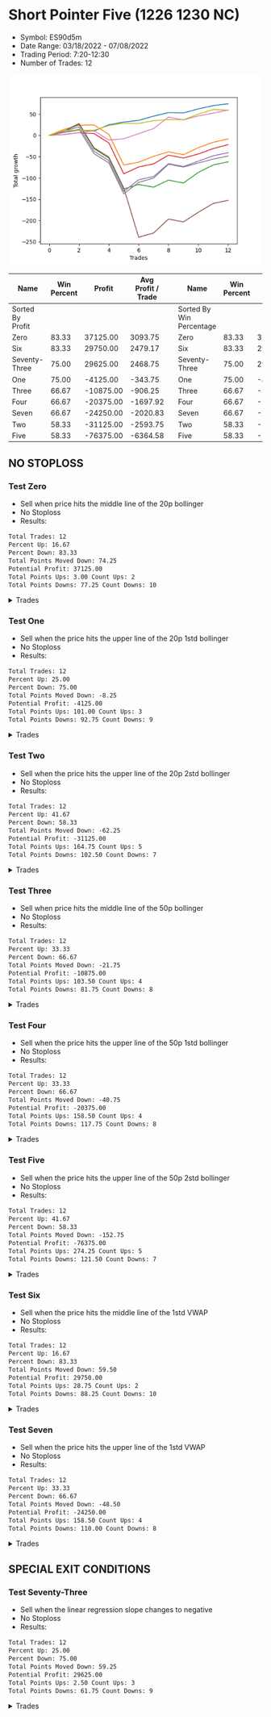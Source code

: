 # Short Pointer Five (1226 1230 NC) 
- Symbol: ES90d5m
- Date Range: 03/18/2022 - 07/08/2022
- Trading Period: 7:20-12:30
- Number of Trades: 12

![Plot](ShortPointerFive(12261230NC)ES90d5m.png)

| Name | Win Percent | Profit | Avg Profit / Trade |     | Name | Win Percent | Profit | Avg Profit / Trade |
| ---- | ----------- | ------ | ------------------ | --- | ---- | ----------- | ------ | ------------------ |
| Sorted By <br> Profit | | | | | Sorted By <br> Win Percentage ||||
| Zero | 83.33 | 37125.00 | 3093.75 |     | Zero | 83.33 | 37125.00 | 3093.75 |
| Six | 83.33 | 29750.00 | 2479.17 |     | Six | 83.33 | 29750.00 | 2479.17 |
| Seventy-Three | 75.00 | 29625.00 | 2468.75 |     | Seventy-Three | 75.00 | 29625.00 | 2468.75 |
| One | 75.00 | -4125.00 | -343.75 |     | One | 75.00 | -4125.00 | -343.75 |
| Three | 66.67 | -10875.00 | -906.25 |     | Three | 66.67 | -10875.00 | -906.25 |
| Four | 66.67 | -20375.00 | -1697.92 |     | Four | 66.67 | -20375.00 | -1697.92 |
| Seven | 66.67 | -24250.00 | -2020.83 |     | Seven | 66.67 | -24250.00 | -2020.83 |
| Two | 58.33 | -31125.00 | -2593.75 |     | Two | 58.33 | -31125.00 | -2593.75 |
| Five | 58.33 | -76375.00 | -6364.58 |     | Five | 58.33 | -76375.00 | -6364.58 |

## NO STOPLOSS

### Test Zero
* Sell when price hits the middle line of the 20p bollinger
* No Stoploss
* Results:
```
Total Trades: 12
Percent Up: 16.67
Percent Down: 83.33
Total Points Moved Down: 74.25
Potential Profit: 37125.00
Total Points Ups: 3.00 Count Ups: 2
Total Points Downs: 77.25 Count Downs: 10
```

<details><summary>Trades</summary>

<code>In: 2022-03-21 11:50:00		Out: 2022-03-21 11:56:15		Total Position Time: 06:15		Total Move Down: 7.25		Total to Date: 7.25</code> <br />
<code>In: 2022-04-14 11:20:00		Out: 2022-04-14 11:33:55		Total Position Time: 13:55		Total Move Down: 5.00		Total to Date: 12.25</code> <br />
<code>In: 2022-04-25 09:55:00		Out: 2022-04-25 10:51:15		Total Position Time: 56:15		Total Move Down: -2.25		Total to Date: 10.00</code> <br />
<code>In: 2022-04-25 12:00:00		Out: 2022-04-25 12:07:25		Total Position Time: 07:25		Total Move Down: 15.00		Total to Date: 25.00</code> <br />
<code>In: 2022-04-28 08:40:00		Out: 2022-04-28 08:46:10		Total Position Time: 06:10		Total Move Down: 6.25		Total to Date: 31.25</code> <br />
<code>In: 2022-05-04 10:10:00		Out: 2022-05-04 10:50:05		Total Position Time: 40:05		Total Move Down: 4.00		Total to Date: 35.25</code> <br />
<code>In: 2022-05-16 09:10:00		Out: 2022-05-16 09:39:05		Total Position Time: 29:05		Total Move Down: 10.00		Total to Date: 45.25</code> <br />
<code>In: 2022-05-16 11:45:00		Out: 2022-05-16 11:52:30		Total Position Time: 07:30		Total Move Down: 8.25		Total to Date: 53.50</code> <br />
<code>In: 2022-06-01 11:55:00		Out: 2022-06-01 12:35:05		Total Position Time: 40:05		Total Move Down: -0.75		Total to Date: 52.75</code> <br />
<code>In: 2022-06-14 10:30:00		Out: 2022-06-14 10:35:10		Total Position Time: 05:10		Total Move Down: 9.50		Total to Date: 62.25</code> <br />
<code>In: 2022-06-15 09:35:00		Out: 2022-06-15 09:40:20		Total Position Time: 05:20		Total Move Down: 7.75		Total to Date: 70.00</code> <br />
<code>In: 2022-07-08 11:50:00		Out: 2022-07-08 12:25:20		Total Position Time: 35:20		Total Move Down: 4.25		Total to Date: 74.25</code> <br />


</details>

### Test One
* Sell when the price hits the upper line of the 20p 1std bollinger
* No Stoploss
* Results:
```
Total Trades: 12
Percent Up: 25.00
Percent Down: 75.00
Total Points Moved Down: -8.25
Potential Profit: -4125.00
Total Points Ups: 101.00 Count Ups: 3
Total Points Downs: 92.75 Count Downs: 9
```

<details><summary>Trades</summary>

<code>In: 2022-03-21 11:50:00		Out: 2022-03-21 12:01:05		Total Position Time: 11:05		Total Move Down: 14.25		Total to Date: 14.25</code> <br />
<code>In: 2022-04-14 11:20:00		Out: 2022-04-14 11:53:10		Total Position Time: 33:10		Total Move Down: 9.50		Total to Date: 23.75</code> <br />
<code>In: 2022-04-25 09:55:00		Out: 2022-04-25 11:01:40		Total Position Time: 66:40		Total Move Down: 0.75		Total to Date: 24.50</code> <br />
<code>In: 2022-04-25 12:00:00		Out: 2022-04-25 12:50:00		Total Position Time: 50:00		Total Move Down: -22.00		Total to Date: 2.50</code> <br />
<code>In: 2022-04-28 08:40:00		Out: 2022-04-28 12:45:05		Total Position Time: 245:05		Total Move Down: -72.25		Total to Date: -69.75</code> <br />
<code>In: 2022-05-04 10:10:00		Out: 2022-05-04 11:07:25		Total Position Time: 57:25		Total Move Down: 6.75		Total to Date: -63.00</code> <br />
<code>In: 2022-05-16 09:10:00		Out: 2022-05-16 09:55:10		Total Position Time: 45:10		Total Move Down: 13.75		Total to Date: -49.25</code> <br />
<code>In: 2022-05-16 11:45:00		Out: 2022-05-16 12:10:10		Total Position Time: 25:10		Total Move Down: 10.50		Total to Date: -38.75</code> <br />
<code>In: 2022-06-01 11:55:00		Out: 2022-06-01 12:50:00		Total Position Time: 55:00		Total Move Down: -6.75		Total to Date: -45.50</code> <br />
<code>In: 2022-06-14 10:30:00		Out: 2022-06-14 10:40:05		Total Position Time: 10:05		Total Move Down: 16.50		Total to Date: -29.00</code> <br />
<code>In: 2022-06-15 09:35:00		Out: 2022-06-15 09:43:40		Total Position Time: 08:40		Total Move Down: 12.75		Total to Date: -16.25</code> <br />
<code>In: 2022-07-08 11:50:00		Out: 2022-07-08 12:34:05		Total Position Time: 44:05		Total Move Down: 8.00		Total to Date: -8.25</code> <br />


</details>

### Test Two
* Sell when the price hits the upper line of the 20p 2std bollinger
* No Stoploss
* Results:
```
Total Trades: 12
Percent Up: 41.67
Percent Down: 58.33
Total Points Moved Down: -62.25
Potential Profit: -31125.00
Total Points Ups: 164.75 Count Ups: 5
Total Points Downs: 102.50 Count Downs: 7
```

<details><summary>Trades</summary>

<code>In: 2022-03-21 11:50:00		Out: 2022-03-21 12:50:00		Total Position Time: 60:00		Total Move Down: 10.25		Total to Date: 10.25</code> <br />
<code>In: 2022-04-14 11:20:00		Out: 2022-04-14 11:55:45		Total Position Time: 35:45		Total Move Down: 15.50		Total to Date: 25.75</code> <br />
<code>In: 2022-04-25 09:55:00		Out: 2022-04-25 12:50:00		Total Position Time: 175:00		Total Move Down: -57.00		Total to Date: -31.25</code> <br />
<code>In: 2022-04-25 12:00:00		Out: 2022-04-25 12:50:00		Total Position Time: 50:00		Total Move Down: -22.00		Total to Date: -53.25</code> <br />
<code>In: 2022-04-28 08:40:00		Out: 2022-04-28 12:50:00		Total Position Time: 250:00		Total Move Down: -72.75		Total to Date: -126.00</code> <br />
<code>In: 2022-05-04 10:10:00		Out: 2022-05-04 11:07:40		Total Position Time: 57:40		Total Move Down: 10.50		Total to Date: -115.50</code> <br />
<code>In: 2022-05-16 09:10:00		Out: 2022-05-16 12:13:35		Total Position Time: 183:35		Total Move Down: -6.25		Total to Date: -121.75</code> <br />
<code>In: 2022-05-16 11:45:00		Out: 2022-05-16 12:13:35		Total Position Time: 28:35		Total Move Down: 16.50		Total to Date: -105.25</code> <br />
<code>In: 2022-06-01 11:55:00		Out: 2022-06-01 12:50:00		Total Position Time: 55:00		Total Move Down: -6.75		Total to Date: -112.00</code> <br />
<code>In: 2022-06-14 10:30:00		Out: 2022-06-14 11:44:55		Total Position Time: 74:55		Total Move Down: 25.00		Total to Date: -87.00</code> <br />
<code>In: 2022-06-15 09:35:00		Out: 2022-06-15 09:55:05		Total Position Time: 20:05		Total Move Down: 17.50		Total to Date: -69.50</code> <br />
<code>In: 2022-07-08 11:50:00		Out: 2022-07-08 12:50:00		Total Position Time: 60:00		Total Move Down: 7.25		Total to Date: -62.25</code> <br />


</details>

### Test Three
* Sell when price hits the middle line of the 50p bollinger
* No Stoploss
* Results:
```
Total Trades: 12
Percent Up: 33.33
Percent Down: 66.67
Total Points Moved Down: -21.75
Potential Profit: -10875.00
Total Points Ups: 103.50 Count Ups: 4
Total Points Downs: 81.75 Count Downs: 8
```

<details><summary>Trades</summary>

<code>In: 2022-03-21 11:50:00		Out: 2022-03-21 11:55:10		Total Position Time: 05:10		Total Move Down: 2.00		Total to Date: 2.00</code> <br />
<code>In: 2022-04-14 11:20:00		Out: 2022-04-14 11:25:10		Total Position Time: 05:10		Total Move Down: 4.25		Total to Date: 6.25</code> <br />
<code>In: 2022-04-25 09:55:00		Out: 2022-04-25 10:00:10		Total Position Time: 05:10		Total Move Down: -2.00		Total to Date: 4.25</code> <br />
<code>In: 2022-04-25 12:00:00		Out: 2022-04-25 12:50:00		Total Position Time: 50:00		Total Move Down: -22.00		Total to Date: -17.75</code> <br />
<code>In: 2022-04-28 08:40:00		Out: 2022-04-28 12:50:00		Total Position Time: 250:00		Total Move Down: -72.75		Total to Date: -90.50</code> <br />
<code>In: 2022-05-04 10:10:00		Out: 2022-05-04 11:20:50		Total Position Time: 70:50		Total Move Down: 16.25		Total to Date: -74.25</code> <br />
<code>In: 2022-05-16 09:10:00		Out: 2022-05-16 09:16:05		Total Position Time: 06:05		Total Move Down: 7.25		Total to Date: -67.00</code> <br />
<code>In: 2022-05-16 11:45:00		Out: 2022-05-16 12:17:45		Total Position Time: 32:45		Total Move Down: 20.50		Total to Date: -46.50</code> <br />
<code>In: 2022-06-01 11:55:00		Out: 2022-06-01 12:50:00		Total Position Time: 55:00		Total Move Down: -6.75		Total to Date: -53.25</code> <br />
<code>In: 2022-06-14 10:30:00		Out: 2022-06-14 10:35:10		Total Position Time: 05:10		Total Move Down: 9.50		Total to Date: -43.75</code> <br />
<code>In: 2022-06-15 09:35:00		Out: 2022-06-15 09:45:30		Total Position Time: 10:30		Total Move Down: 12.75		Total to Date: -31.00</code> <br />
<code>In: 2022-07-08 11:50:00		Out: 2022-07-08 12:34:15		Total Position Time: 44:15		Total Move Down: 9.25		Total to Date: -21.75</code> <br />


</details>

### Test Four
* Sell when the price hits the upper line of the 50p 1std bollinger
* No Stoploss
* Results:
```
Total Trades: 12
Percent Up: 33.33
Percent Down: 66.67
Total Points Moved Down: -40.75
Potential Profit: -20375.00
Total Points Ups: 158.50 Count Ups: 4
Total Points Downs: 117.75 Count Downs: 8
```

<details><summary>Trades</summary>

<code>In: 2022-03-21 11:50:00		Out: 2022-03-21 11:58:15		Total Position Time: 08:15		Total Move Down: 10.25		Total to Date: 10.25</code> <br />
<code>In: 2022-04-14 11:20:00		Out: 2022-04-14 11:53:10		Total Position Time: 33:10		Total Move Down: 9.50		Total to Date: 19.75</code> <br />
<code>In: 2022-04-25 09:55:00		Out: 2022-04-25 12:50:00		Total Position Time: 175:00		Total Move Down: -57.00		Total to Date: -37.25</code> <br />
<code>In: 2022-04-25 12:00:00		Out: 2022-04-25 12:50:00		Total Position Time: 50:00		Total Move Down: -22.00		Total to Date: -59.25</code> <br />
<code>In: 2022-04-28 08:40:00		Out: 2022-04-28 12:50:00		Total Position Time: 250:00		Total Move Down: -72.75		Total to Date: -132.00</code> <br />
<code>In: 2022-05-04 10:10:00		Out: 2022-05-04 11:34:10		Total Position Time: 84:10		Total Move Down: 27.75		Total to Date: -104.25</code> <br />
<code>In: 2022-05-16 09:10:00		Out: 2022-05-16 12:35:20		Total Position Time: 205:20		Total Move Down: 7.50		Total to Date: -96.75</code> <br />
<code>In: 2022-05-16 11:45:00		Out: 2022-05-16 12:35:20		Total Position Time: 50:20		Total Move Down: 30.25		Total to Date: -66.50</code> <br />
<code>In: 2022-06-01 11:55:00		Out: 2022-06-01 12:50:00		Total Position Time: 55:00		Total Move Down: -6.75		Total to Date: -73.25</code> <br />
<code>In: 2022-06-14 10:30:00		Out: 2022-06-14 10:36:10		Total Position Time: 06:10		Total Move Down: 12.50		Total to Date: -60.75</code> <br />
<code>In: 2022-06-15 09:35:00		Out: 2022-06-15 10:48:10		Total Position Time: 73:10		Total Move Down: 12.75		Total to Date: -48.00</code> <br />
<code>In: 2022-07-08 11:50:00		Out: 2022-07-08 12:50:00		Total Position Time: 60:00		Total Move Down: 7.25		Total to Date: -40.75</code> <br />


</details>

### Test Five
* Sell when the price hits the upper line of the 50p 2std bollinger
* No Stoploss
* Results:
```
Total Trades: 12
Percent Up: 41.67
Percent Down: 58.33
Total Points Moved Down: -152.75
Potential Profit: -76375.00
Total Points Ups: 274.25 Count Ups: 5
Total Points Downs: 121.50 Count Downs: 7
```

<details><summary>Trades</summary>

<code>In: 2022-03-21 11:50:00		Out: 2022-03-21 12:50:00		Total Position Time: 60:00		Total Move Down: 10.25		Total to Date: 10.25</code> <br />
<code>In: 2022-04-14 11:20:00		Out: 2022-04-14 12:01:05		Total Position Time: 41:05		Total Move Down: 17.75		Total to Date: 28.00</code> <br />
<code>In: 2022-04-25 09:55:00		Out: 2022-04-25 12:50:00		Total Position Time: 175:00		Total Move Down: -57.00		Total to Date: -29.00</code> <br />
<code>In: 2022-04-25 12:00:00		Out: 2022-04-25 12:50:00		Total Position Time: 50:00		Total Move Down: -22.00		Total to Date: -51.00</code> <br />
<code>In: 2022-04-28 08:40:00		Out: 2022-04-28 12:50:00		Total Position Time: 250:00		Total Move Down: -72.75		Total to Date: -123.75</code> <br />
<code>In: 2022-05-04 10:10:00		Out: 2022-05-04 12:50:00		Total Position Time: 160:00		Total Move Down: -115.75		Total to Date: -239.50</code> <br />
<code>In: 2022-05-16 09:10:00		Out: 2022-05-16 12:50:00		Total Position Time: 220:00		Total Move Down: 10.00		Total to Date: -229.50</code> <br />
<code>In: 2022-05-16 11:45:00		Out: 2022-05-16 12:50:00		Total Position Time: 65:00		Total Move Down: 32.75		Total to Date: -196.75</code> <br />
<code>In: 2022-06-01 11:55:00		Out: 2022-06-01 12:50:00		Total Position Time: 55:00		Total Move Down: -6.75		Total to Date: -203.50</code> <br />
<code>In: 2022-06-14 10:30:00		Out: 2022-06-14 10:43:55		Total Position Time: 13:55		Total Move Down: 22.75		Total to Date: -180.75</code> <br />
<code>In: 2022-06-15 09:35:00		Out: 2022-06-15 10:51:25		Total Position Time: 76:25		Total Move Down: 20.75		Total to Date: -160.00</code> <br />
<code>In: 2022-07-08 11:50:00		Out: 2022-07-08 12:50:00		Total Position Time: 60:00		Total Move Down: 7.25		Total to Date: -152.75</code> <br />


</details>

### Test Six
* Sell when the price hits the middle line of the 1std VWAP
* No Stoploss
* Results:
```
Total Trades: 12
Percent Up: 16.67
Percent Down: 83.33
Total Points Moved Down: 59.50
Potential Profit: 29750.00
Total Points Ups: 28.75 Count Ups: 2
Total Points Downs: 88.25 Count Downs: 10
```

<details><summary>Trades</summary>

<code>In: 2022-03-21 11:50:00		Out: 2022-03-21 11:55:10		Total Position Time: 05:10		Total Move Down: 2.00		Total to Date: 2.00</code> <br />
<code>In: 2022-04-14 11:20:00		Out: 2022-04-14 11:25:10		Total Position Time: 05:10		Total Move Down: 4.25		Total to Date: 6.25</code> <br />
<code>In: 2022-04-25 09:55:00		Out: 2022-04-25 10:01:15		Total Position Time: 06:15		Total Move Down: 4.75		Total to Date: 11.00</code> <br />
<code>In: 2022-04-25 12:00:00		Out: 2022-04-25 12:50:00		Total Position Time: 50:00		Total Move Down: -22.00		Total to Date: -11.00</code> <br />
<code>In: 2022-04-28 08:40:00		Out: 2022-04-28 08:45:10		Total Position Time: 05:10		Total Move Down: 3.00		Total to Date: -8.00</code> <br />
<code>In: 2022-05-04 10:10:00		Out: 2022-05-04 11:20:20		Total Position Time: 70:20		Total Move Down: 12.00		Total to Date: 4.00</code> <br />
<code>In: 2022-05-16 09:10:00		Out: 2022-05-16 09:40:05		Total Position Time: 30:05		Total Move Down: 12.00		Total to Date: 16.00</code> <br />
<code>In: 2022-05-16 11:45:00		Out: 2022-05-16 12:34:05		Total Position Time: 49:05		Total Move Down: 27.00		Total to Date: 43.00</code> <br />
<code>In: 2022-06-01 11:55:00		Out: 2022-06-01 12:50:00		Total Position Time: 55:00		Total Move Down: -6.75		Total to Date: 36.25</code> <br />
<code>In: 2022-06-14 10:30:00		Out: 2022-06-14 10:35:10		Total Position Time: 05:10		Total Move Down: 9.50		Total to Date: 45.75</code> <br />
<code>In: 2022-06-15 09:35:00		Out: 2022-06-15 09:40:10		Total Position Time: 05:10		Total Move Down: 6.50		Total to Date: 52.25</code> <br />
<code>In: 2022-07-08 11:50:00		Out: 2022-07-08 12:50:00		Total Position Time: 60:00		Total Move Down: 7.25		Total to Date: 59.50</code> <br />


</details>

### Test Seven
* Sell when the price hits the upper line of the 1std VWAP
* No Stoploss
* Results:
```
Total Trades: 12
Percent Up: 33.33
Percent Down: 66.67
Total Points Moved Down: -48.50
Potential Profit: -24250.00
Total Points Ups: 158.50 Count Ups: 4
Total Points Downs: 110.00 Count Downs: 8
```

<details><summary>Trades</summary>

<code>In: 2022-03-21 11:50:00		Out: 2022-03-21 11:56:10		Total Position Time: 06:10		Total Move Down: 7.25		Total to Date: 7.25</code> <br />
<code>In: 2022-04-14 11:20:00		Out: 2022-04-14 11:39:35		Total Position Time: 19:35		Total Move Down: 7.00		Total to Date: 14.25</code> <br />
<code>In: 2022-04-25 09:55:00		Out: 2022-04-25 12:50:00		Total Position Time: 175:00		Total Move Down: -57.00		Total to Date: -42.75</code> <br />
<code>In: 2022-04-25 12:00:00		Out: 2022-04-25 12:50:00		Total Position Time: 50:00		Total Move Down: -22.00		Total to Date: -64.75</code> <br />
<code>In: 2022-04-28 08:40:00		Out: 2022-04-28 12:50:00		Total Position Time: 250:00		Total Move Down: -72.75		Total to Date: -137.50</code> <br />
<code>In: 2022-05-04 10:10:00		Out: 2022-05-04 11:34:05		Total Position Time: 84:05		Total Move Down: 27.00		Total to Date: -110.50</code> <br />
<code>In: 2022-05-16 09:10:00		Out: 2022-05-16 12:50:00		Total Position Time: 220:00		Total Move Down: 10.00		Total to Date: -100.50</code> <br />
<code>In: 2022-05-16 11:45:00		Out: 2022-05-16 12:50:00		Total Position Time: 65:00		Total Move Down: 32.75		Total to Date: -67.75</code> <br />
<code>In: 2022-06-01 11:55:00		Out: 2022-06-01 12:50:00		Total Position Time: 55:00		Total Move Down: -6.75		Total to Date: -74.50</code> <br />
<code>In: 2022-06-14 10:30:00		Out: 2022-06-14 10:35:10		Total Position Time: 05:10		Total Move Down: 9.50		Total to Date: -65.00</code> <br />
<code>In: 2022-06-15 09:35:00		Out: 2022-06-15 09:41:40		Total Position Time: 06:40		Total Move Down: 9.25		Total to Date: -55.75</code> <br />
<code>In: 2022-07-08 11:50:00		Out: 2022-07-08 12:50:00		Total Position Time: 60:00		Total Move Down: 7.25		Total to Date: -48.50</code> <br />


</details>

## SPECIAL EXIT CONDITIONS 

### Test Seventy-Three
* Sell when the linear regression slope changes to negative
* No Stoploss
* Results:
```
Total Trades: 12
Percent Up: 25.00
Percent Down: 75.00
Total Points Moved Down: 59.25
Potential Profit: 29625.00
Total Points Ups: 2.50 Count Ups: 3
Total Points Downs: 61.75 Count Downs: 9
```

<details><summary>Trades</summary>

<code>In: 2022-03-21 11:50:00		Out: 2022-03-21 11:59:05		Total Position Time: 09:05		Total Move Down: 11.50		Total to Date: 11.50</code> <br />
<code>In: 2022-04-14 11:20:00		Out: 2022-04-14 11:33:05		Total Position Time: 13:05		Total Move Down: 0.25		Total to Date: 11.75</code> <br />
<code>In: 2022-04-25 09:55:00		Out: 2022-04-25 09:59:05		Total Position Time: 04:05		Total Move Down: 0.25		Total to Date: 12.00</code> <br />
<code>In: 2022-04-25 12:00:00		Out: 2022-04-25 12:05:05		Total Position Time: 05:05		Total Move Down: 11.00		Total to Date: 23.00</code> <br />
<code>In: 2022-04-28 08:40:00		Out: 2022-04-28 08:48:05		Total Position Time: 08:05		Total Move Down: 5.50		Total to Date: 28.50</code> <br />
<code>In: 2022-05-04 10:10:00		Out: 2022-05-04 10:21:05		Total Position Time: 11:05		Total Move Down: -0.50		Total to Date: 28.00</code> <br />
<code>In: 2022-05-16 09:10:00		Out: 2022-05-16 09:22:05		Total Position Time: 12:05		Total Move Down: 6.50		Total to Date: 34.50</code> <br />
<code>In: 2022-05-16 11:45:00		Out: 2022-05-16 11:58:00		Total Position Time: 13:00		Total Move Down: 2.75		Total to Date: 37.25</code> <br />
<code>In: 2022-06-01 11:55:00		Out: 2022-06-01 12:00:05		Total Position Time: 05:05		Total Move Down: -0.50		Total to Date: 36.75</code> <br />
<code>In: 2022-06-14 10:30:00		Out: 2022-06-14 10:39:05		Total Position Time: 09:05		Total Move Down: 13.25		Total to Date: 50.00</code> <br />
<code>In: 2022-06-15 09:35:00		Out: 2022-06-15 09:46:05		Total Position Time: 11:05		Total Move Down: 10.75		Total to Date: 60.75</code> <br />
<code>In: 2022-07-08 11:50:00		Out: 2022-07-08 11:53:05		Total Position Time: 03:05		Total Move Down: -1.50		Total to Date: 59.25</code> <br />


</details>